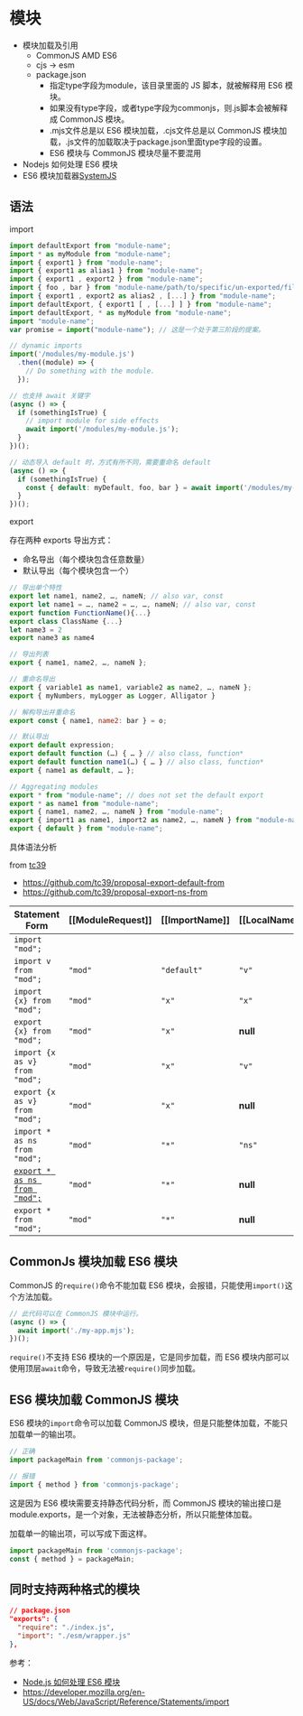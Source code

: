 # 模块

- 模块加载及引用
  - CommonJS AMD ES6
  - cjs -> esm
  - package.json
    - 指定type字段为module，该目录里面的 JS 脚本，就被解释用 ES6 模块。
    - 如果没有type字段，或者type字段为commonjs，则.js脚本会被解释成 CommonJS 模块。
    - .mjs文件总是以 ES6 模块加载，.cjs文件总是以 CommonJS 模块加载，.js文件的加载取决于package.json里面type字段的设置。
    - ES6 模块与 CommonJS 模块尽量不要混用
- Nodejs 如何处理 ES6 模块
- ES6 模块加载器[SystemJS](https://github.com/ModuleLoader/es-module-loader)

## 语法

import

```js
import defaultExport from "module-name";
import * as myModule from "module-name";
import { export1 } from "module-name";
import { export1 as alias1 } from "module-name";
import { export1 , export2 } from "module-name";
import { foo , bar } from "module-name/path/to/specific/un-exported/file";
import { export1 , export2 as alias2 , [...] } from "module-name";
import defaultExport, { export1 [ , [...] ] } from "module-name";
import defaultExport, * as myModule from "module-name";
import "module-name";
var promise = import("module-name"); // 这是一个处于第三阶段的提案。

// dynamic imports
import('/modules/my-module.js')
  .then((module) => {
    // Do something with the module.
  });

// 也支持 await 关键字
(async () => {
  if (somethingIsTrue) {
    // import module for side effects
    await import('/modules/my-module.js');
  }
})();

// 动态导入 default 时，方式有所不同，需要重命名 default
(async () => {
  if (somethingIsTrue) {
    const { default: myDefault, foo, bar } = await import('/modules/my-module.js');
  }
})();
```

export

存在两种 exports 导出方式：

- 命名导出（每个模块包含任意数量）
- 默认导出（每个模块包含一个）

```js
// 导出单个特性
export let name1, name2, …, nameN; // also var, const
export let name1 = …, name2 = …, …, nameN; // also var, const
export function FunctionName(){...}
export class ClassName {...}
let name3 = 2
export name3 as name4

// 导出列表
export { name1, name2, …, nameN };

// 重命名导出
export { variable1 as name1, variable2 as name2, …, nameN };
export { myNumbers, myLogger as Logger, Alligator }

// 解构导出并重命名
export const { name1, name2: bar } = o;

// 默认导出
export default expression;
export default function (…) { … } // also class, function*
export default function name1(…) { … } // also class, function*
export { name1 as default, … };

// Aggregating modules
export * from "module-name"; // does not set the default export
export * as name1 from "module-name";
export { name1, name2, …, nameN } from "module-name";
export { import1 as name1, import2 as name2, …, nameN } from "module-name";
export { default } from "module-name";
```

具体语法分析

from [tc39](https://github.com/tc39)

- https://github.com/tc39/proposal-export-default-from
- https://github.com/tc39/proposal-export-ns-from

Statement Form                          | [[ModuleRequest]] | [[ImportName]] | [[LocalName]]  | [[ExportName]]
--------------                          | ----------------- | -------------- | -------------- | --------------
`import "mod";`                         |                   |                |                |
`import v from "mod";`                  | `"mod"`           | `"default"`    | `"v"`          |
`import {x} from "mod";`                | `"mod"`           | `"x"`          | `"x"`          |
`export {x} from "mod";`                | `"mod"`           | `"x"`          | **null**       | `"x"`
`import {x as v} from "mod";`           | `"mod"`           | `"x"`          | `"v"`          |
`export {x as v} from "mod";`           | `"mod"`           | `"x"`          | **null**       | `"v"`
`import * as ns from "mod";`            | `"mod"`           | `"*"`          | `"ns"`         |
<ins>`export * as ns from "mod";`</ins> | `"mod"`           | `"*"`          | **null**       | `"ns"`
`export * from "mod";`                  | `"mod"`           | `"*"`          | **null**       | **null** (many)

## CommonJs 模块加载 ES6 模块

CommonJS 的`require()`命令不能加载 ES6 模块，会报错，只能使用`import()`这个方法加载。

```js
// 此代码可以在 CommonJS 模块中运行。
(async () => {
  await import('./my-app.mjs');
})();
```

`require()`不支持 ES6 模块的一个原因是，它是同步加载，而 ES6 模块内部可以使用顶层`await`命令，导致无法被`require()`同步加载。

## ES6 模块加载 CommonJS 模块

ES6 模块的`import`命令可以加载 CommonJS 模块，但是只能整体加载，不能只加载单一的输出项。

```js
// 正确
import packageMain from 'commonjs-package';

// 报错
import { method } from 'commonjs-package';
```

这是因为 ES6 模块需要支持静态代码分析，而 CommonJS 模块的输出接口是module.exports，是一个对象，无法被静态分析，所以只能整体加载。

加载单一的输出项，可以写成下面这样。

```js
import packageMain from 'commonjs-package';
const { method } = packageMain;
```

## 同时支持两种格式的模块

```json
// package.json
"exports": {
  "require": "./index.js",
  "import": "./esm/wrapper.js"
},
```

参考：


- [Node.js 如何处理 ES6 模块](http://www.ruanyifeng.com/blog/2020/08/how-nodejs-use-es6-module.html)
- https://developer.mozilla.org/en-US/docs/Web/JavaScript/Reference/Statements/import
